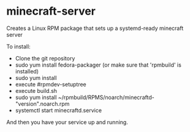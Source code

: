 minecraft-server
================

Creates a Linux RPM package that sets up a systemd-ready minecraft server

To install:
* Clone the git repository
* sudo yum install fedora-packager (or make sure that 'rpmbuild' is installed)
* sudo yum install 
* execute #rpmdev-setuptree
* execute build.sh
* sudo yum install ~/rpmbuild/RPMS/noarch/minecraftd-"version".noarch.rpm
* systemctl start minecraftd.service

And then you have your service up and running.
